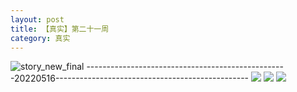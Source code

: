 ```yaml
---
layout: post
title: 【真实】第二十一周
category: 真实
---
```

![story_new_final](http://rfbyhtcfm.hd-bkt.clouddn.com/img/story_new_final_0322.png)
--------------------------------------------------20220516------------------------------------------------
![](http://rfbyavrvr.hd-bkt.clouddn.com/img/factors-220516-1.jpg)
![](http://rfbyavrvr.hd-bkt.clouddn.com/img/factors-220516-2.jpg)
![](http://rfbyavrvr.hd-bkt.clouddn.com/img/factors-220516-3.jpg)
  




